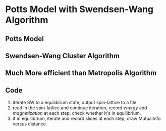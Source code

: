 # Potts Model with Swendsen-Wang Algorithm

## Potts Model

## Swendsen-Wang Cluster Algorithm

## Much More efficient than Metropolis Algorithm

## Code
1. iterate SW to a equilibrium state, output spin-lattice to a file 
2. read in the spin-lattice and continue iteration, record *energy* and *magnetization* at each step, check whether it's in equilibrium.
3. if in equilibrium, iterate and record slices at each step, draw MutualInfo versus distance.
